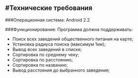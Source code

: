 #Технические требования
----------
###Операционная система:
Android 2.2

###Функционирование:
Программа должна поддерживать:
  * Поиск всех заведений общественного питания на карте;
  * Установка радиуса поиска (максимум 1км);
  * Вывод всех заведений в списке;
  * Сортировка по среднему чеку;
  * Сортировка по расстоянию;
  * Сортировка по названию;
  * Вывод расстояния до выбранного заведения;
